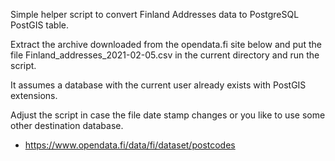 Simple helper script to convert Finland Addresses data to PostgreSQL PostGIS table.

Extract the archive downloaded from the opendata.fi site below and put the file
Finland_addresses_2021-02-05.csv in the current directory and run the script.

It assumes a database with the current user already exists with PostGIS extensions.

Adjust the script in case the file date stamp changes or you like to use some other destination database.

* https://www.opendata.fi/data/fi/dataset/postcodes
